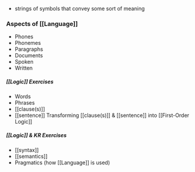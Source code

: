 - strings of symbols that convey some sort of meaning

### Aspects of [[Language]]
- Phones
- Phonemes
- Paragraphs
- Documents
- Spoken
- Written
##### [[Logic]] Exercises
- Words
- Phrases
- [[clause(s)]]
- [[sentence]]
Transforming [[clause(s)]] & [[sentence]] into [[First-Order Logic]]

##### [[Logic]] & KR Exercises
- [[syntax]]
- [[semantics]]
- Pragmatics (how [[Language]] is used)